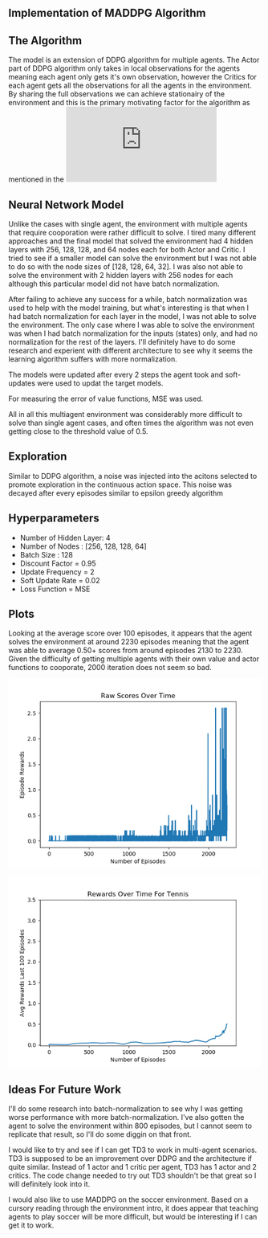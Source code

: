 ## Implementation of MADDPG Algorithm

## The Algorithm

The model is an extension of DDPG algorithm for multiple agents. The Actor part of DDPG algorithm only takes in local observations for the agents meaning each agent only gets it's own observation, however the Critics for each agent gets all the observations for all the agents in the environment. By sharing the full observations we can achieve stationairy of the environment and this is the primary motivating factor for the algorithm as mentioned in the ![paper](https://arxiv.org/pdf/1706.02275.pdf)

## Neural Network Model

Unlike the cases with single agent, the environment with multiple agents that require cooporation were rather difficult to solve. I tired many different approaches and the final model that solved the environment had 4 hidden layers with 256, 128, 128, and 64 nodes each for both Actor and Critic. I tried to see if a smaller model can solve the environment but I was not able to do so with the node sizes of [128, 128, 64, 32]. I was also not able to solve the environment with 2 hidden layers with 256 nodes for each although this particular model did not have batch normalization.

After failing to achieve any success for a while, batch normalization was used to help with the model training, but what's interesting is that when I had batch normalization for each layer in the model, I was not able to solve the environment. The only case where I was able to solve the environment was when I had batch normalization for the inputs (states) only, and had no normalization for the rest of the layers. I'll definitely have to do some research and experient with different architecture to see why it seems the learning algorithm suffers with more normalization. 

The models were updated after every 2 steps the agent took and soft-updates were used to updat the target models.

For measuring the error of value functions, MSE was used. 

All in all this multiagent environment was considerably more difficult to solve than single agent cases, and often times the algorithm was not even getting close to the threshold value of 0.5.

## Exploration

Similar to DDPG algorithm, a noise was injected into the acitons selected to promote exploration in the continuous action space. This noise was decayed after every episodes similar to epsilon greedy algorithm


## Hyperparameters

* Number of Hidden Layer: 4 
* Number of Nodes : [256, 128, 128, 64]
* Batch Size : 128
* Discount Factor = 0.95
* Update Frequency = 2
* Soft Update Rate = 0.02
* Loss Function = MSE


## Plots

Looking at the average score over 100 episodes, it appears that the agent solves the environment at around 2230 episodes meaning that the agent was able to average 0.50+ scores from around episodes 2130 to 2230. Given the difficulty of getting multiple agents with their own value and actor functions to cooporate, 2000 iteration does not seem so bad. 

![](RawScore.png)

![](progress.png)

## Ideas For Future Work

I'll do some research into batch-normalization to see why I was getting worse performance with more batch-normalization. I've also gotten the agent to solve the environment within 800 episodes, but I cannot seem to replicate that result, so I'll do some diggin on that front. 

I would like to try and see if I can get TD3 to work in multi-agent scenarios. TD3 is supposed to be an improvement over DDPG and the architecture if quite similar. Instead of 1 actor and 1 critic per agent, TD3 has 1 actor and 2 critics. The code change needed to try out TD3 shouldn't be that great so I will definitely look into it.

I would also like to use MADDPG on the soccer environment. Based on a cursory reading through the environment intro, it does appear that teaching agents to play soccer will be more difficult, but would be interesting if I can get it to work. 

